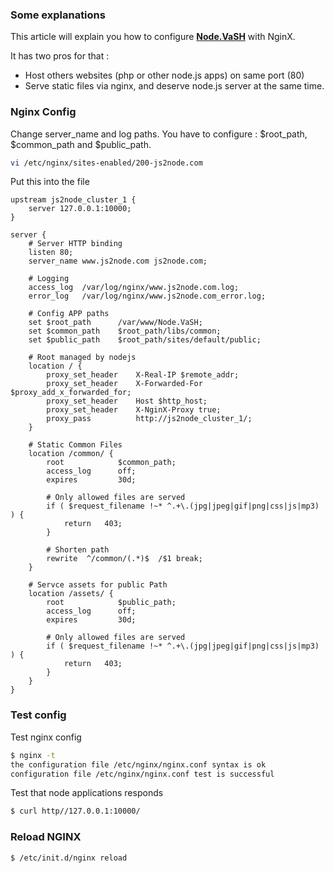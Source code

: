 ### Some explanations ###
This article will explain you how to configure **[Node.VaSH](/node-js/node-js-can-replace-wordpress "Install and try Node.VaSH")** with NginX.

It has two pros for that :

- Host others websites (php or other node.js apps) on same port (80)
- Serve static files via nginx, and deserve node.js server at the same time.

### Nginx Config ###

Change server_name and log paths.
You have to configure : $root_path, $common_path and $public_path.

``` bash
vi /etc/nginx/sites-enabled/200-js2node.com
```

Put this into the file

``` nginx
upstream js2node_cluster_1 {
    server 127.0.0.1:10000;
}

server {
	# Server HTTP binding
	listen 80;
	server_name www.js2node.com js2node.com;

	# Logging
	access_log	/var/log/nginx/www.js2node.com.log;
	error_log	/var/log/nginx/www.js2node.com_error.log;

	# Config APP paths
	set $root_path		/var/www/Node.VaSH;
	set $common_path 	$root_path/libs/common;
	set $public_path 	$root_path/sites/default/public;

	# Root managed by nodejs
	location / {
		proxy_set_header	X-Real-IP $remote_addr;
		proxy_set_header	X-Forwarded-For $proxy_add_x_forwarded_for;
		proxy_set_header	Host $http_host;
		proxy_set_header	X-NginX-Proxy true;
		proxy_pass			http://js2node_cluster_1/;
	}

	# Static Common Files
	location /common/ {
		root            $common_path;
		access_log      off;
		expires         30d;

		# Only allowed files are served
		if ( $request_filename !~* ^.+\.(jpg|jpeg|gif|png|css|js|mp3) ) {
			return   403;
		}

		# Shorten path 
		rewrite  ^/common/(.*)$  /$1 break;
	}

	# Servce assets for public Path
	location /assets/ {
		root            $public_path;
		access_log      off;
		expires         30d;

		# Only allowed files are served
		if ( $request_filename !~* ^.+\.(jpg|jpeg|gif|png|css|js|mp3) ) {
			return   403;
		}
	}
}
```

### Test config ### 

Test nginx config

``` bash
$ nginx -t
the configuration file /etc/nginx/nginx.conf syntax is ok
configuration file /etc/nginx/nginx.conf test is successful
```

Test that node applications responds
``` bash
$ curl http//127.0.0.1:10000/
```

### Reload NGINX ### 
``` bash
$ /etc/init.d/nginx reload
```